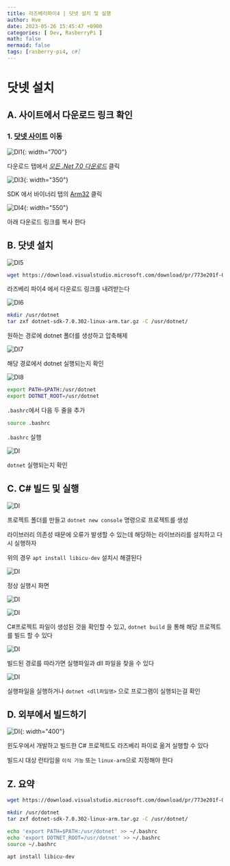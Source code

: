 ```yaml
---
title: 라즈베리파이4 | 닷넷 설치 및 실행
author: Hve
date: 2023-05-26 15:45:47 +0900
categories: [ Dev, RasberryPi ]
math: false
mermaid: false
tags: [rasberry-pi4, c#]
---
```


# 닷넷 설치

## A. 사이트에서 다운로드 링크 확인

### 1. [닷넷 사이트](https://dotnet.microsoft.com/) 이동

![DI1](/assets/img/raspi/dotnetinstall/di1.png){: width="700"}

다운로드 탭에서 *<U>모든 .Net 7.0 다운로드</U>* 클릭

![DI3](/assets/img/raspi/dotnetinstall/di3.png){: width="350"}

SDK 에서 바이너리 탭의 <U>Arm32</U> 클릭

![DI4](/assets/img/raspi/dotnetinstall/di4.png){: width="550"}

아래 다운로드 링크를 복사 한다

## B. 닷넷 설치

![DI5](/assets/img/raspi/dotnetinstall/di5.png)

```bash
wget https://download.visualstudio.microsoft.com/download/pr/773e201f-00f3-4de2-beb7-698d9c72f4b7/4c1de128cb18198e1b9bf30902c665bc/dotnet-sdk-7.0.302-linux-arm.tar.gz
```

라즈베리 파이4 에서 다운로드 링크를 내려받는다

![DI6](/assets/img/raspi/dotnetinstall/di6.png)

```bash
mkdir /usr/dotnet
tar zxf dotnet-sdk-7.0.302-linux-arm.tar.gz -C /usr/dotnet/
```

원하는 경로에 dotnet 폴더를 생성하고 압축해제

![DI7](/assets/img/raspi/dotnetinstall/di7.png)

해당 경로에서 dotnet 실행되는지 확인

![DI8](/assets/img/raspi/dotnetinstall/di8.png)

```bash
export PATH=$PATH:/usr/dotnet
export DOTNET_ROOT=/usr/dotnet
```

`.bashrc`에서 다음 두 줄을 추가

```bash
source .bashrc
```

`.bashrc` 실행


![DI](/assets/img/raspi/dotnetinstall/di9.png)

`dotnet` 실행되는지 확인

## C. C# 빌드 및 실행

![DI](/assets/img/raspi/dotnetinstall/di10.png)

프로젝트 폴더를 만들고 `dotnet new console` 명령으로 프로젝트를 생성

라이브러리 의존성 때문에 오류가 발생할 수 있는데 해당하는 라이브러리를 설치하고 다시 실행하자

위의 경우 `apt install libicu-dev` 설치시 해결된다

![DI](/assets/img/raspi/dotnetinstall/di11.png)

정상 실행시 화면

![DI](/assets/img/raspi/dotnetinstall/di12.png)

![DI](/assets/img/raspi/dotnetinstall/di13.png)

C#프로젝트 파일이 생성된 것을 확인할 수 있고, `dotnet build` 을 통해 해당 프로젝트를 빌드 할 수 있다

![DI](/assets/img/raspi/dotnetinstall/di14.png)

빌드된 경로를 따라가면 실행파일과 dll 파일을 찾을 수 있다

![DI](/assets/img/raspi/dotnetinstall/di15.png)

실행파일을 실행하거나 `dotnet <dll파일명>` 으로 프로그램이 실행되는걸 확인

## D. 외부에서 빌드하기

![DI](/assets/img/raspi/dotnetinstall/di16.png){: width="400"}

윈도우에서 개발하고 빌드한 C# 프로젝트도 라즈베리 파이로 옮겨 실행할 수 있다

빌드시 대상 런타임을 `이식 가능` 또는 `linux-arm`으로 지정해야 한다

## Z. 요약

```bash
wget https://download.visualstudio.microsoft.com/download/pr/773e201f-00f3-4de2-beb7-698d9c72f4b7/4c1de128cb18198e1b9bf30902c665bc/dotnet-sdk-7.0.302-linux-arm.tar.gz

mkdir /usr/dotnet
tar zxf dotnet-sdk-7.0.302-linux-arm.tar.gz -C /usr/dotnet/

echo 'export PATH=$PATH:/usr/dotnet' >> ~/.bashrc
echo 'export DOTNET_ROOT=/usr/dotnet' >> ~/.bashrc
source ~/.bashrc

apt install libicu-dev
```
